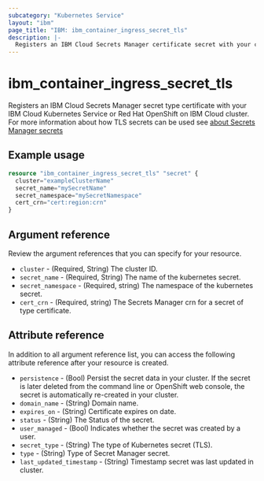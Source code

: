 ```yaml
---
subcategory: "Kubernetes Service"
layout: "ibm"
page_title: "IBM: ibm_container_ingress_secret_tls"
description: |-
  Registers an IBM Cloud Secrets Manager certificate secret with your cluster
---
```


# ibm_container_ingress_secret_tls
Registers an IBM Cloud Secrets Manager secret type certificate with your IBM Cloud Kubernetes Service or Red Hat OpenShift on IBM Cloud cluster. For more information about how TLS secrets can be used see [about Secrets Manager secrets](https://cloud.ibm.com/docs/containers?topic=containers-secrets#tls)

## Example usage

```terraform
resource "ibm_container_ingress_secret_tls" "secret" {
  cluster="exampleClusterName"
  secret_name="mySecretName"
  secret_namespace="mySecretNamespace"
  cert_crn="cert:region:crn"
}
```

## Argument reference
Review the argument references that you can specify for your resource. 

- `cluster` - (Required, String) The cluster ID.
- `secret_name` - (Required, String) The name of the kubernetes secret.
- `secret_namespace` - (Required, string) The namespace of the kubernetes secret.
- `cert_crn` - (Required, string) The Secrets Manager crn for a secret of type certificate.

## Attribute reference
In addition to all argument reference list, you can access the following attribute reference after your resource is created.

- `persistence`  - (Bool) Persist the secret data in your cluster. If the secret is later deleted from the command line or OpenShift web console, the secret is automatically re-created in your cluster.
- `domain_name` - (String) Domain name.
- `expires_on` - (String) Certificate expires on date.
- `status` - (String) The Status of the secret.
- `user_managed` - (Bool) Indicates whether the secret was created by a user.
- `secret_type` - (String) The type of Kubernetes secret (TLS).
- `type` - (String) Type of Secret Manager secret.
- `last_updated_timestamp` - (String) Timestamp secret was last updated in cluster.
